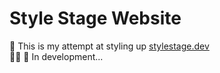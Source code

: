 # Style Stage Website
🎨 This is my attempt at styling up [stylestage.dev](https://stylestage.dev/)<br/>
👨‍💻 🔄 In development...
